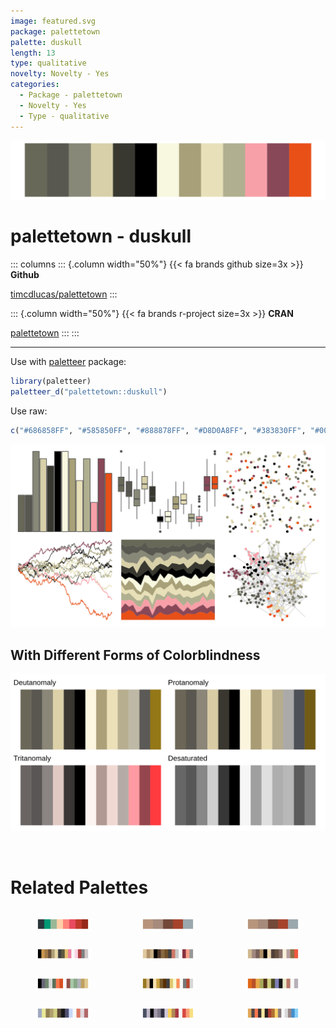 ```yaml
---
image: featured.svg
package: palettetown
palette: duskull
length: 13
type: qualitative
novelty: Novelty - Yes
categories:
  - Package - palettetown
  - Novelty - Yes
  - Type - qualitative
---
```


![](featured.svg)

# palettetown - duskull 

::: columns
::: {.column width="50%"}
{{< fa brands github size=3x >}}
**Github**

[timcdlucas/palettetown](https://github.com/timcdlucas/palettetown)
:::

::: {.column width="50%"}
{{< fa brands r-project size=3x >}}
**CRAN**

[palettetown](https://CRAN.R-project.org/package=palettetown)
:::
:::

<hr> 

Use with [paletteer](https://emilhvitfeldt.github.io/paletteer/) package:

```r
library(paletteer)
paletteer_d("palettetown::duskull")
```

Use raw:

```r
c("#686858FF", "#585850FF", "#888878FF", "#D8D0A8FF", "#383830FF", "#000000FF", "#F8F8E0FF", "#A8A078FF", "#E8E0B8FF", "#B0B090FF", "#F8A0A8FF", "#884858FF", "#E85018FF")
``` 

![](examples.png) <br>

## With Different Forms of Colorblindness

![](colorblind.svg) 

<br>

# Related Palettes

<div class="list" style="display: grid; grid-template-columns: auto auto auto;"> <figure class="figure">
<a href="../../awtools/a_palette/"> <img src="../../awtools/a_palette/featured.svg" style="width: 100%;" class="figure-img"></a>
</figure> <figure class="figure">
<a href="../../ButterflyColors/hamadryas_feronia/"> <img src="../../ButterflyColors/hamadryas_feronia/featured.svg" style="width: 100%;" class="figure-img"></a>
</figure> <figure class="figure">
<a href="../../ButterflyColors/hamadryas_feronia/"> <img src="../../ButterflyColors/hamadryas_feronia/featured.svg" style="width: 100%;" class="figure-img"></a>
</figure> <figure class="figure">
<a href="../../palettetown/dodrio/"> <img src="../../palettetown/dodrio/featured.svg" style="width: 100%;" class="figure-img"></a>
</figure> <figure class="figure">
<a href="../../palettetown/slakoth/"> <img src="../../palettetown/slakoth/featured.svg" style="width: 100%;" class="figure-img"></a>
</figure> <figure class="figure">
<a href="../../palettetown/relicanth/"> <img src="../../palettetown/relicanth/featured.svg" style="width: 100%;" class="figure-img"></a>
</figure> <figure class="figure">
<a href="../../palettetown/anorith/"> <img src="../../palettetown/anorith/featured.svg" style="width: 100%;" class="figure-img"></a>
</figure> <figure class="figure">
<a href="../../palettetown/primeape/"> <img src="../../palettetown/primeape/featured.svg" style="width: 100%;" class="figure-img"></a>
</figure> <figure class="figure">
<a href="../../palettetown/camerupt/"> <img src="../../palettetown/camerupt/featured.svg" style="width: 100%;" class="figure-img"></a>
</figure> <figure class="figure">
<a href="../../palettetown/feebas/"> <img src="../../palettetown/feebas/featured.svg" style="width: 100%;" class="figure-img"></a>
</figure> <figure class="figure">
<a href="../../palettetown/poochyena/"> <img src="../../palettetown/poochyena/featured.svg" style="width: 100%;" class="figure-img"></a>
</figure> <figure class="figure">
<a href="../../palettetown/snorunt/"> <img src="../../palettetown/snorunt/featured.svg" style="width: 100%;" class="figure-img"></a>
</figure> 
</div>
